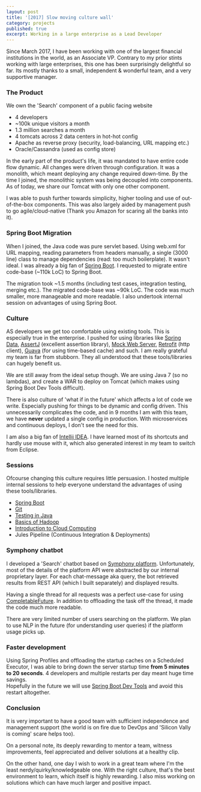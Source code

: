 ```yaml
---
layout: post
title: '[2017] Slow moving culture wall'
category: projects
published: true 
excerpt: Working in a large enterprise as a Lead Developer
---
```


Since March 2017, I have been working with one of the largest financial institutions in the world, as an Associate VP.
Contrary to my prior stints working with large enterprises, this one has been surprisingly delightful so far. 
Its mostly thanks to a small, independent & wonderful team, and a very supportive manager. 

### The Product

We own the 'Search' component of a public facing website 

- 4 developers
- ~100k unique visitors a month
- 1.3 million searches a month
- 4 tomcats across 2 data centers in hot-hot config
- Apache as reverse proxy (security, load-balancing, URL mapping etc.)
- Oracle/Cassandra (used as config store)

In the early part of the product's life, it was mandated to have entire code flow dynamic. All changes were driven 
through configuration. It was a monolith, which meant deploying any change required down-time.  By the time I joined, the monolithic system was being decoupled into components. As of today, we share our Tomcat with only one other component. 

I was able to push further towards simplicity, higher tooling and use of out-of-the-box components. 
This was also largely aided by management push to go agile/cloud-native (Thank you Amazon for scaring all the banks into it).

### Spring Boot Migration

When I joined, the Java code was pure servlet based. Using web.xml for URL mapping, reading parameters from headers manually, 
 a single (3000 line) class to manage dependencies (read: too much boilerplate). It wasn't ideal. 
I was already a big fan of [Spring Boot](http://www.deepakvadgama.com/blog/spring-boot-wonders/).
I requested to migrate entire code-base (~110k LoC) to Spring Boot. 

The migration took ~1.5 months (including test cases, integration testing, merging etc.). The migrated code-base was ~90k LoC. The code was much smaller, more manageable and more readable. I also undertook internal session on advantages of using Spring Boot. 

### Culture 

AS developers we get too comfortable using existing tools. This is especially true in the enterprise. 
I pushed for using libraries like [Spring Data](http://projects.spring.io/spring-data/), 
[AssertJ](http://joel-costigliola.github.io/assertj/) (excellent assertion library), [Mock Web Server](https://github.com/square/okhttp/tree/master/mockwebserver), [Retrofit](http://square.github.io/retrofit/) (http client), [Guava](https://github.com/google/guava) (for using time-based cache) and such. 
I am really grateful my team is far from stubborn. They all understood that these tools/libraries can hugely benefit us.  

We are still away from the ideal setup though. 
We are using Java 7 (so no lambdas), and create a WAR to deploy on Tomcat (which makes using Spring Boot Dev Tools difficult). 

There is also culture of 'what if in the future' which affects a lot of code we write. Especially pushing for things to be dynamic and config driven. 
This unnecessarily complicates the code, and in 9 months I am with this team, we have **never** updated a single config in production. With microservices and continuous deploys, I don't see the need for this. 

I am also a big fan of [Intellij IDEA](https://www.jetbrains.com/idea/). I have learned most of its shortcuts and hardly use mouse with it, which also generated interest in my team to switch from Eclipse. 

### Sessions

Ofcourse changing this culture requires little persuasion. I hosted multiple internal sessions to help everyone understand the advantages of using these tools/libraries. 
 
- [Spring Boot](http://www.deepakvadgama.com/blog/spring-boot-wonders/)
- [Git](https://drive.google.com/open?id=17wuWZCs_2DIUkMrORLXIJ615t5Tht08oYim4ztM1NGc)
- [Testing in Java](https://github.com/DeepakVadgama/java-testing)
- [Basics of Hadoop](https://drive.google.com/open?id=199HgvWRtoZLoqzsuOL-hG8sm_r6vvXWB2rrl-9HdbIQ)
- [Introduction to Cloud Computing](https://drive.google.com/open?id=1FKo5EJF4XIYATJVYA6foU4gYJobgF0ICQQjVKEMGKns)
- Jules Pipeline (Continuous Integration & Deployments)

### Symphony chatbot

I developed a 'Search' chatbot based on [Symphony platform](https://symphony.com/). 
Unfortunately, most of the details of the platform API were abstracted by our internal proprietary layer.
For each chat-message aka query, the bot retrieved results from REST API (which I built separately) and displayed results.

Having a single thread for all requests was a perfect use-case for using [CompletableFuture](https://docs.oracle.com/javase/8/docs/api/java/util/concurrent/CompletableFuture.html).
In addition to offloading the task off the thread, it made the code much more readable. 

There are very limited number of users searching on the platform. We plan to use NLP in the future (for understanding user queries) if the platform usage picks up. 

### Faster development

Using Spring Profiles and offloading the startup caches on a Scheduled Executor, I was able to bring down the server startup time
**from 5 minutes to 20 seconds**. 4 developers and multiple restarts per day meant huge time savings.  
Hopefully in the future we will use [Spring Boot Dev Tools](https://docs.spring.io/spring-boot/docs/current/reference/html/using-boot-devtools.html) and avoid this restart altogether. 

### Conclusion

It is very important to have a good team with sufficient independence and management support (the world is on fire due to DevOps and 'Silicon Vally is coming' scare helps too). 

On a personal note, its deeply rewarding to mentor a team, witness improvements, feel appreciated and deliver solutions at a healthy clip. 

On the other hand, one day I wish to work in a great team where I'm the least nerdy/quirky/knowledgeable one. With the right culture, that's the best environment to learn, which itself is highly rewarding. I also miss working on solutions which can have much larger and positive impact. 
